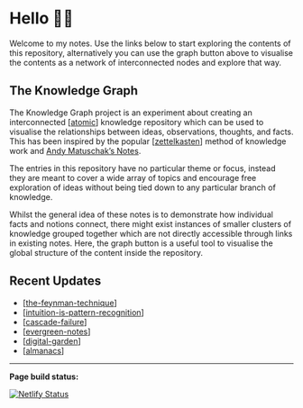 # Hello 👋🏻
Welcome to my notes. Use the links below to start exploring the contents of this repository, alternatively you can use the graph button above to visualise the contents as a network of interconnected nodes and explore that way.

## The Knowledge Graph
The Knowledge Graph project is an experiment about creating an interconnected [[atomic]] knowledge repository which can be used to visualise the relationships between ideas, observations, thoughts, and facts. This has been inspired by the popular [[zettelkasten]] method of knowledge work and [Andy Matuschak’s Notes](https://notes.andymatuschak.org/About_these_notes).

The entries in this repository have no particular theme or focus, instead they are meant to cover a wide array of topics and encourage free exploration of ideas without being tied down to any particular branch of knowledge.

Whilst the general idea of these notes is to demonstrate how individual facts and notions connect, there might exist instances of smaller clusters of knowledge grouped together which are not directly accessible through links in existing notes. Here, the graph button is a useful tool to visualise the global structure of the content inside the repository.

## Recent Updates
-  [[the-feynman-technique]]
-  [[intuition-is-pattern-recognition]]
-  [[cascade-failure]]
-  [[evergreen-notes]]
-  [[digital-garden]]
- [[almanacs]]

---
**Page build status:** 

[![Netlify Status](https://api.netlify.com/api/v1/badges/cf3c614f-4d78-41d3-b2d0-2341c41b9696/deploy-status)](https://app.netlify.com/sites/mind-graph-niemtec/deploys)

[//begin]: # "Autogenerated link references for markdown compatibility"
[atomic]: atomic "Atomic"
[zettelkasten]: zettelkasten "Zettelkasten"
[the-feynman-technique]: the-feynman-technique "The Feynman Technique"
[intuition-is-pattern-recognition]: intuition-is-pattern-recognition "Intuition is a type of pattern recognition"
[cascade-failure]: cascade-failure "Cascade Failure"
[evergreen-notes]: evergreen-notes "Evergreen Notes"
[digital-garden]: digital-garden "Digital Garden"
[almanacs]: almanacs "Almanacs"
[//end]: # "Autogenerated link references"